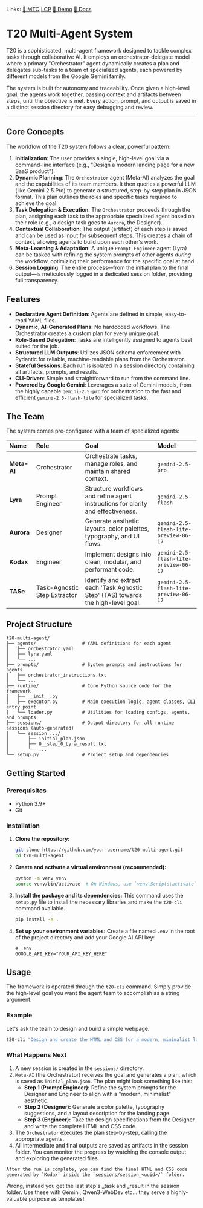Links: [🧮 MTC|LCP](https://ai.violass.club/mtc-lcp/)
[🪽 Demo](./logs/session_f0c1a0b6-4829-4d99-9657-b5f40f94b2cd)
[📖 Docs](https://ai.violass.club/t20)


# T20 Multi-Agent System

T20 is a sophisticated, multi-agent framework designed to tackle complex tasks through collaborative AI. It employs an orchestrator-delegate model where a primary "Orchestrator" agent dynamically creates a plan and delegates sub-tasks to a team of specialized agents, each powered by different models from the Google Gemini family.

The system is built for autonomy and traceability. Once given a high-level goal, the agents work together, passing context and artifacts between steps, until the objective is met. Every action, prompt, and output is saved in a distinct session directory for easy debugging and review.

---

## Core Concepts

The workflow of the T20 system follows a clear, powerful pattern:

1.  **Initialization**: The user provides a single, high-level goal via a command-line interface (e.g., "Design a modern landing page for a new SaaS product").
2.  **Dynamic Planning**: The `Orchestrator` agent (Meta-AI) analyzes the goal and the capabilities of its team members. It then queries a powerful LLM (like Gemini 2.5 Pro) to generate a structured, step-by-step plan in JSON format. This plan outlines the roles and specific tasks required to achieve the goal.
3.  **Task Delegation & Execution**: The `Orchestrator` proceeds through the plan, assigning each task to the appropriate specialized agent based on their role (e.g., a design task goes to `Aurora`, the Designer).
4.  **Contextual Collaboration**: The output (artifact) of each step is saved and can be used as input for subsequent steps. This creates a chain of context, allowing agents to build upon each other's work.
5.  **Meta-Learning & Adaptation**: A unique `Prompt Engineer` agent (Lyra) can be tasked with refining the system prompts of other agents *during* the workflow, optimizing their performance for the specific goal at hand.
6.  **Session Logging**: The entire process—from the initial plan to the final output—is meticulously logged in a dedicated session folder, providing full transparency.

## Features

-   **Declarative Agent Definition**: Agents are defined in simple, easy-to-read YAML files.
-   **Dynamic, AI-Generated Plans**: No hardcoded workflows. The Orchestrator creates a custom plan for every unique goal.
-   **Role-Based Delegation**: Tasks are intelligently assigned to agents best suited for the job.
-   **Structured LLM Outputs**: Utilizes JSON schema enforcement with Pydantic for reliable, machine-readable plans from the Orchestrator.
-   **Stateful Sessions**: Each run is isolated in a session directory containing all artifacts, prompts, and results.
-   **CLI-Driven**: Simple and straightforward to run from the command line.
-   **Powered by Google Gemini**: Leverages a suite of Gemini models, from the highly capable `gemini-2.5-pro` for orchestration to the fast and efficient `gemini-2.5-flash-lite` for specialized tasks.

## The Team

The system comes pre-configured with a team of specialized agents:

| Name     | Role                        | Goal                                                                                         | Model                               |
| :------- | :-------------------------- | :------------------------------------------------------------------------------------------- | :---------------------------------- |
| **Meta-AI**  | Orchestrator                | Orchestrate tasks, manage roles, and maintain shared context.                                | `gemini-2.5-pro`                    |
| **Lyra**     | Prompt Engineer             | Structure workflows and refine agent instructions for clarity and effectiveness.             | `gemini-2.5-flash`                  |
| **Aurora**   | Designer                    | Generate aesthetic layouts, color palettes, typography, and UI flows.                        | `gemini-2.5-flash-lite-preview-06-17` |
| **Kodax**    | Engineer                    | Implement designs into clean, modular, and performant code.                                  | `gemini-2.5-flash-lite-preview-06-17` |
| **TASe**     | Task-Agnostic Step Extractor | Identify and extract each 'Task Agnostic Step' (TAS) towards the high-level goal.            | `gemini-2.5-flash-lite-preview-06-17` |

## Project Structure

```
t20-multi-agent/
├── agents/                 # YAML definitions for each agent
│   ├── orchestrator.yaml
│   ├── lyra.yaml
│   └── ...
├── prompts/                # System prompts and instructions for agents
│   ├── orchestrator_instructions.txt
│   └── ...
├── runtime/                # Core Python source code for the framework
│   ├── __init__.py
│   ├── executor.py         # Main execution logic, agent classes, CLI entry point
│   └── loader.py           # Utilities for loading configs, agents, and prompts
├── sessions/               # Output directory for all runtime sessions (auto-generated)
│   └── session_.../
│       ├── initial_plan.json
│       ├── 0__step_0_Lyra_result.txt
│       └── ...
└── setup.py                # Project setup and dependencies
```

## Getting Started

### Prerequisites

-   Python 3.9+
-   Git

### Installation

1.  **Clone the repository:**
    ```bash
    git clone https://github.com/your-username/t20-multi-agent.git
    cd t20-multi-agent
    ```

2.  **Create and activate a virtual environment (recommended):**
    ```bash
    python -m venv venv
    source venv/bin/activate  # On Windows, use `venv\Scripts\activate`
    ```

3.  **Install the package and its dependencies:**
    This command uses the `setup.py` file to install the necessary libraries and make the `t20-cli` command available.
    ```bash
    pip install -e .
    ```

4.  **Set up your environment variables:**
    Create a file named `.env` in the root of the project directory and add your Google AI API key:
    ```
    # .env
    GOOGLE_API_KEY="YOUR_API_KEY_HERE"
    ```

## Usage

The framework is operated through the `t20-cli` command. Simply provide the high-level goal you want the agent team to accomplish as a string argument.

### Example

Let's ask the team to design and build a simple webpage.

```bash
t20-cli "Design and create the HTML and CSS for a modern, minimalist landing page for a new SaaS product called 'Innovate'."
```

### What Happens Next

1.  A new session is created in the `sessions/` directory.
2.  `Meta-AI` (the Orchestrator) receives the goal and generates a plan, which is saved as `initial_plan.json`. The plan might look something like this:
    -   **Step 1 (Prompt Engineer):** Refine the system prompts for the Designer and Engineer to align with a "modern, minimalist" aesthetic.
    -   **Step 2 (Designer):** Generate a color palette, typography suggestions, and a layout description for the landing page.
    -   **Step 3 (Engineer):** Take the design specifications from the Designer and write the complete HTML and CSS code.
3.  The `Orchestrator` executes the plan step-by-step, calling the appropriate agents.
4.  All intermediate and final outputs are saved as artifacts in the session folder. You can monitor the progress by watching the console output and exploring the generated files.

```
After the run is complete, you can find the final HTML and CSS code generated by `Kodax` inside the `sessions/session_<uuid>/` folder.
```

Wrong, instead you get the last step's _task and _result in the session folder. Use these with Gemini, Qwen3-WebDev etc... they serve a highly-valuable purpose as templates!
